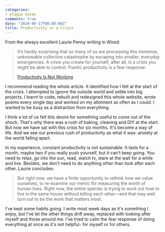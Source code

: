 ```yaml
---
categories:
- plague notes
comments: true
date: "2020-09-17T00:00:00Z"
title: Productivity in a Crisis
---
```

From the always excellent Laurie Penny writing in Wired:

> It’s hardly surprising that so many of us are processing this immense, unknowable collective catastrophe by escaping into smaller, everyday emergencies. A crisis you create for yourself, after all, is a crisis you might be able to control. Frantic productivity is a fear response.
>
> [Productivity Is Not Working](https://www.wired.com/story/question-productivity-coronavirus/)

I recommend reading the whole article. It identified how I felt at the start of the crisis. I attempted to ignore the outside world and settle into big projects. I  learnt to code, rebuilt and redesigned this whole website, wrote poems every single day and worked on my allotment as often as I could. I wanted to be busy as a distraction from everything.

I think a lot of us felt this desire for something useful to come out of the shock. That's why there was a rush of baking, cleaning and DIY at the start. But now we have sat with this crisis for six months. It's become a way of life. And we see our previous rush of productivity as what it was: anxiety at the world falling apart.

In my experience, constant productivity is not sustainable. It lasts for a month, maybe two if you really push yourself, but it can't keep going. You need to relax, go into the sun, read, watch tv, stare at the wall for a while and live. Besides, we don't need to do anything other than look after each other. Laurie concludes:

> But right now, we have a finite opportunity to rethink how we value ourselves, to re-examine our metric for measuring the worth of human lives. Right now, the entire species is trying to work out how to live in the same house without killing each other—and that may well turn out to be the work that matters most.

I've kept some habits going. I write most week days as it's something I enjoy, but I've let the other things drift away, replaced with looking after myself and those around me. I've tried to calm  the fear response of doing everything at once as it's not helpful- for myself or for others.
